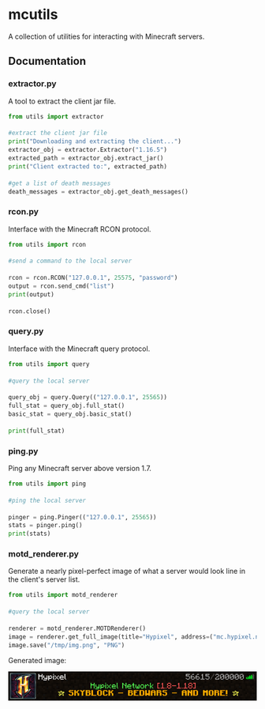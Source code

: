 # mcutils
A collection of utilities for interacting with Minecraft servers.

## Documentation
### extractor.py
A tool to extract the client jar file.
```python
from utils import extractor

#extract the client jar file
print("Downloading and extracting the client...")
extractor_obj = extractor.Extractor("1.16.5")
extracted_path = extractor_obj.extract_jar()
print("Client extracted to:", extracted_path)

#get a list of death messages
death_messages = extractor_obj.get_death_messages()
```
### rcon.py
Interface with the Minecraft RCON protocol. 
```python
from utils import rcon

#send a command to the local server

rcon = rcon.RCON("127.0.0.1", 25575, "password")
output = rcon.send_cmd("list")
print(output)

rcon.close()
```

### query.py
Interface with the Minecraft query protocol.
```python
from utils import query

#query the local server

query_obj = query.Query(("127.0.0.1", 25565))
full_stat = query_obj.full_stat()
basic_stat = query_obj.basic_stat()

print(full_stat)
```

### ping.py
Ping any Minecraft server above version 1.7.
```python
from utils import ping

#ping the local server

pinger = ping.Pinger(("127.0.0.1", 25565))
stats = pinger.ping()
print(stats)
```

### motd_renderer.py
Generate a nearly pixel-perfect image of what a server would look line in the client's server list.
```python
from utils import motd_renderer

#query the local server

renderer = motd_renderer.MOTDRenderer()
image = renderer.get_full_image(title="Hypixel", address=("mc.hypixel.net", 25565))
image.save("/tmp/img.png", "PNG")
```
Generated image:

![example of a generated image](https://raw.githubusercontent.com/ading2210/mcutils/main/images/motd.png)